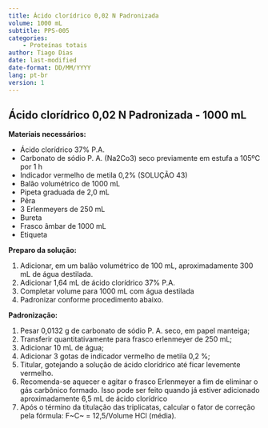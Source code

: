 ```yaml
---
title: Ácido clorídrico 0,02 N Padronizada
volume: 1000 mL
subtitle: PPS-005
categories:
    - Proteínas totais
author: Tiago Dias
date: last-modified
date-format: DD/MM/YYYY
lang: pt-br
version: 1
---
```


## Ácido clorídrico 0,02 N Padronizada - 1000 mL

**Materiais necessários:**

- Ácido clorídrico 37% P.A.
- Carbonato de sódio P. A. (Na2Co3) seco previamente em estufa a 105ºC por 1 h
- Indicador vermelho de metila 0,2% (SOLUÇÃO 43)
- Balão volumétrico de 1000 mL
- Pipeta graduada de 2,0 mL
- Pêra
- 3 Erlenmeyers de 250 mL
- Bureta
- Frasco âmbar de 1000 mL
- Etiqueta

**Preparo da solução:**

1. Adicionar, em um balão volumétrico de 100 mL, aproximadamente 300 mL de água destilada.
2. Adicionar 1,64 mL de ácido clorídrico 37% P.A.
3. Completar volume para 1000 mL com água destilada
4. Padronizar conforme procedimento abaixo.

**Padronização:**

1. Pesar 0,0132 g de carbonato de sódio P. A. seco, em papel manteiga;
2. Transferir quantitativamente para frasco erlenmeyer de 250 mL;
3. Adicionar 10 mL de água;
4. Adicionar 3 gotas de indicador vermelho de metila 0,2 %;
5. Titular, gotejando a solução de ácido clorídrico até ficar levemente vermelho.
6. Recomenda-se aquecer e agitar o frasco Erlenmeyer a fim de eliminar o gás carbônico formado. Isso pode ser feito quando já estiver adicionado aproximadamente 6,5 mL de ácido clorídrico
7. Após o término da titulação das triplicatas, calcular o fator de correção pela fórmula: F~C~ = 12,5/Volume HCl (média).
